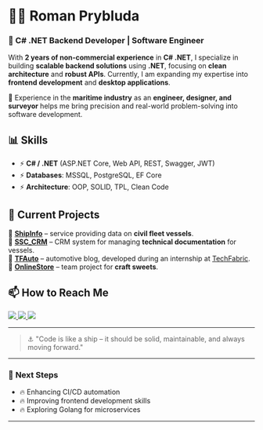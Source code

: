 # 👨‍💻 **Roman Prybluda**  
### 🚀 C# .NET Backend Developer | Software Engineer  

With **2 years of non-commercial experience** in **C# .NET**, I specialize in building **scalable backend solutions** using **.NET**, focusing on **clean architecture** and **robust APIs**. Currently, I am expanding my expertise into **frontend development** and **desktop applications**.

🔹 Experience in the **maritime industry** as an **engineer, designer, and surveyor** helps me bring precision and real-world problem-solving into software development.  


## 📊 **Skills**
- ⚡ **C# / .NET** (ASP.NET Core, Web API, REST, Swagger, JWT)  
- ⚡ **Databases**: MSSQL, PostgreSQL, EF Core  
- ⚡ **Architecture**: OOP, SOLID, TPL, Clean Code


## 🌟 **Current Projects**
🚢 **[ShipInfo](https://github.com/RomanPrybluda/ShipInfo)** – service providing data on **civil fleet vessels**.  
📑 **[SSC_CRM](https://github.com/RomanPrybluda/SSC_CRM)** – CRM system for managing **technical documentation** for vessels.  
🚗 **[TFAuto](https://github.com/RomanPrybluda/TFAuto)** – automotive blog, developed during an internship at [TechFabric](https://www.techfabric.com/).  
🍫 **[OnlineStore](https://github.com/RomanPrybluda/OnlineStore)** – team project for **craft sweets**.  


## 📫 **How to Reach Me**  
<p align="left">
  <a href="https://www.linkedin.com/in/romanprybluda/">
    <img src="https://img.shields.io/badge/LinkedIn-0077B5?style=for-the-badge&logo=linkedin&logoColor=white"/>
  </a>
  <a href="mailto:r.prybluda.dev@gmail.com">
    <img src="https://img.shields.io/badge/Gmail-D14836?style=for-the-badge&logo=gmail&logoColor=white"/>
  </a>
  <a href="https://t.me/RPrybluda">
    <img src="https://img.shields.io/badge/Telegram-26A5E4?style=for-the-badge&logo=telegram&logoColor=white"/>
  </a>
</p>

---

> ⚓ "Code is like a ship – it should be solid, maintainable, and always moving forward."

---

### 🎯 **Next Steps**
- 🔥 Enhancing CI/CD automation  
- 🔥 Improving frontend development skills  
- 🔥 Exploring Golang for microservices  

---
